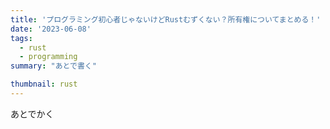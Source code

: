 ```yaml
---
title: 'プログラミング初心者じゃないけどRustむずくない？所有権についてまとめる！'
date: '2023-06-08'
tags:
  - rust
  - programming
summary: "あとで書く"

thumbnail: rust
---
```


あとでかく
